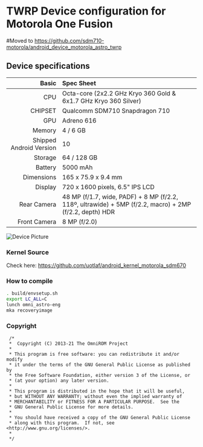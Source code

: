 # TWRP Device configuration for Motorola One Fusion
#Moved to https://github.com/sdm710-motorola/android_device_motorola_astro_twrp
## Device specifications

Basic   | Spec Sheet
-------:|:-------------------------
CPU     | Octa-core (2x2.2 GHz Kryo 360 Gold & 6x1.7 GHz Kryo 360 Silver)
CHIPSET | Qualcomm SDM710 Snapdragon 710
GPU     | Adreno 616
Memory  | 4 / 6 GB
Shipped Android Version | 10
Storage | 64 / 128 GB
Battery | 5000 mAh
Dimensions | 165 x 75.9 x 9.4 mm
Display | 720 x 1600 pixels, 6.5" IPS LCD
Rear Camera  | 48 MP (f/1.7, wide, PADF) + 8 MP (f/2.2, 118º, ultrawide) + 5MP (f/2.2, macro) + 2MP (f/2.2, depth) HDR
Front Camera | 8 MP (f/2.0)

![Device Picture](https://fdn2.gsmarena.com/vv/pics/motorola/one-fusion-1.jpg)


### Kernel Source

Check here: https://github.com/uotlaf/android_kernel_motorola_sdm670

### How to compile

```sh
. build/envsetup.sh
export LC_ALL=C
lunch omni_astro-eng
mka recoveryimage
```

### Copyright
 ```
  /*
  *  Copyright (C) 2013-21 The OmniROM Project
  *
  * This program is free software: you can redistribute it and/or modify
  * it under the terms of the GNU General Public License as published by
  * the Free Software Foundation, either version 3 of the License, or
  * (at your option) any later version.
  *
  * This program is distributed in the hope that it will be useful,
  * but WITHOUT ANY WARRANTY; without even the implied warranty of
  * MERCHANTABILITY or FITNESS FOR A PARTICULAR PURPOSE.  See the
  * GNU General Public License for more details.
  *
  * You should have received a copy of the GNU General Public License
  * along with this program.  If not, see <http://www.gnu.org/licenses/>.
  *
  */
  ```
